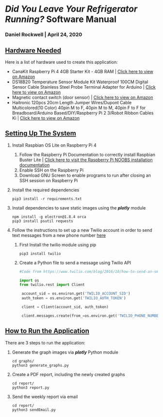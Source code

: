 # _Did You Leave Your Refrigerator Running?_ Software Manual<br/>

### Daniel Rockwell | April 24, 2020

## <ins>Hardware Needed</ins>

Here is a list of hardware used to create this application:

- CanaKit Raspberry Pi 4 4GB Starter Kit - 4GB RAM | [Click here to view on Amazon](https://www.amazon.com/CanaKit-Raspberry-4GB-Starter-Kit/dp/B07V5JTMV9)
- DS18B20 Temperature Sensor Module Kit Waterproof 100CM Digital Sensor Cable Stainless Steel Probe Terminal Adapter for Arduino | [Click here to view on Amazon](https://www.amazon.com/gp/product/B07T6JHK5M/ref=ppx_yo_dt_b_asin_title_o02_s00?ie=UTF8&psc=1)
- Magnetic contact switch (door sensor) | [Click here to view on Amazon](https://www.amazon.com/gp/product/B00N4YIGC8/ref=ppx_yo_dt_b_asin_title_o02_s00?ie=UTF8&psc=1)
- Haitronic 120pcs 20cm Length Jumper Wires/Dupont Cable Multicolored(10 Color) 40pin M to F, 40pin M to M, 40pin F to F for Breadboard/Arduino Based/DIY/Raspberry Pi 2 3/Robot Ribbon Cables Ki | [Click here to view on Amazon](https://www.amazon.com/gp/product/B01LZF1ZSZ/ref=ppx_yo_dt_b_asin_title_o02_s00?ie=UTF8&psc=1)

## <ins>Setting Up The System</ins>

1.  Install Raspbian OS Lite on Raspberry Pi 4
    1.  Follow the Raspberry Pi Documentation to correctly install Raspbian Buster Lite | [Click here to visit the Raspberry Pi NOOBS installation documentation](https://projects.raspberrypi.org/en/projects/noobs-install)
    2.  Enable SSH on the Raspberry Pi
    3.  Download GNU Screen to enable programs to run after closing an SSH session on Raspberry Pi
2.  Install the required dependencies
    ```shell
    pip3 install -r requirements.txt
    ```
3.  Install dependencies to save static images using the **_plotly_** module
    ```shell
    npm install -g electron@1.8.4 orca
    pip3 install psutil requests
    ```
4.  Follow the instructions to set up a new Twilio account in order to send text messages from a new phone number [here](https://www.twilio.com/blog/2016/10/how-to-send-an-sms-with-python-using-twilio.html)

    1. First Install the twilio module using pip
       ```shell
       pip3 install twilio
       ```
    2. Create a Python file to send a message using Twilio API

       ```py
       #Code from https://www.twilio.com/blog/2016/10/how-to-send-an-sms-with-python-using-twilio.html

       import os
       from twilio.rest import Client

        account_sid = os.environ.get('TWILIO_ACCOUNT_SID')
        auth_token = os.environ.get('TWILIO_AUTH_TOKEN')

        client = Client(account_sid, auth_token)

        client.messages.create(from_=os.environ.get('TWILIO_PHONE_NUMBER'), to=os.environ.get('CELL_PHONE_NUMBER'), body='You just sent an SMS from Python using Twilio!')
       ```

## <ins>How to Run the Application</ins>

There are 3 steps to run the application:

1. Generate the graph images via **_plotly_** Python module
   ```shell
   cd graphs/
   python3 generate_graphs.py
   ```
2. Create a PDF report, including the newly created graphs
   ```shell
   cd report/
   python3 report.py
   ```
3. Send the weekly report via email
   ```shell
   cd report/
   python3 sendEmail.py
   ```
